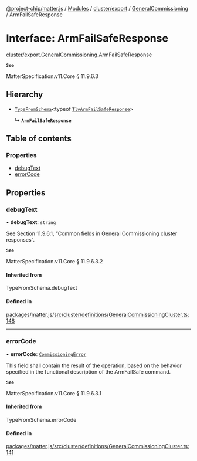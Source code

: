 [@project-chip/matter.js](../README.md) / [Modules](../modules.md) / [cluster/export](../modules/cluster_export.md) / [GeneralCommissioning](../modules/cluster_export.GeneralCommissioning.md) / ArmFailSafeResponse

# Interface: ArmFailSafeResponse

[cluster/export](../modules/cluster_export.md).[GeneralCommissioning](../modules/cluster_export.GeneralCommissioning.md).ArmFailSafeResponse

**`See`**

MatterSpecification.v11.Core § 11.9.6.3

## Hierarchy

- [`TypeFromSchema`](../modules/tlv_export.md#typefromschema)\<typeof [`TlvArmFailSafeResponse`](../modules/cluster_export.GeneralCommissioning.md#tlvarmfailsaferesponse)\>

  ↳ **`ArmFailSafeResponse`**

## Table of contents

### Properties

- [debugText](cluster_export.GeneralCommissioning.ArmFailSafeResponse.md#debugtext)
- [errorCode](cluster_export.GeneralCommissioning.ArmFailSafeResponse.md#errorcode)

## Properties

### debugText

• **debugText**: `string`

See Section 11.9.6.1, “Common fields in General Commissioning cluster responses”.

**`See`**

MatterSpecification.v11.Core § 11.9.6.3.2

#### Inherited from

TypeFromSchema.debugText

#### Defined in

[packages/matter.js/src/cluster/definitions/GeneralCommissioningCluster.ts:148](https://github.com/project-chip/matter.js/blob/c0d55745d5279e16fdfaa7d2c564daa31e19c627/packages/matter.js/src/cluster/definitions/GeneralCommissioningCluster.ts#L148)

___

### errorCode

• **errorCode**: [`CommissioningError`](../enums/cluster_export.GeneralCommissioning.CommissioningError.md)

This field shall contain the result of the operation, based on the behavior specified in the functional
description of the ArmFailSafe command.

**`See`**

MatterSpecification.v11.Core § 11.9.6.3.1

#### Inherited from

TypeFromSchema.errorCode

#### Defined in

[packages/matter.js/src/cluster/definitions/GeneralCommissioningCluster.ts:141](https://github.com/project-chip/matter.js/blob/c0d55745d5279e16fdfaa7d2c564daa31e19c627/packages/matter.js/src/cluster/definitions/GeneralCommissioningCluster.ts#L141)
